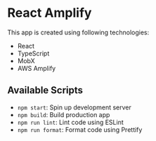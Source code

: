 # React Amplify
This app is created using following technologies:
- React
- TypeScript
- MobX
- AWS Amplify

## Available Scripts
- `npm start`: Spin up development server
- `npm build`: Build production app
- `npm run lint`: Lint code using ESLint
- `npm run format`: Format code using Prettify
